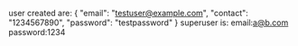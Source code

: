 user created are:
{
  "email": "testuser@example.com",
  "contact": "1234567890",
  "password": "testpassword"
}
superuser is:
email:a@b.com
password:1234